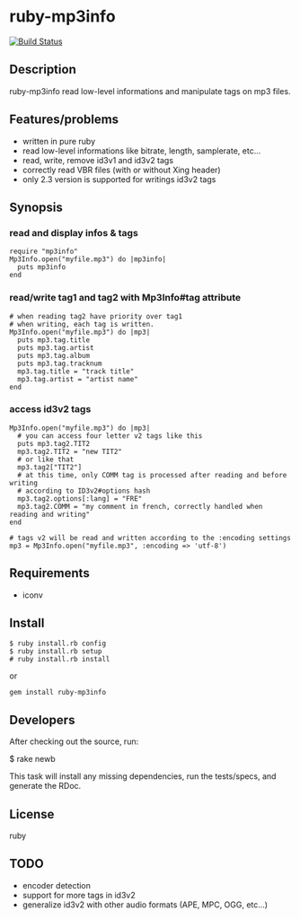 # ruby-mp3info

[![Build Status](https://secure.travis-ci.org/moumar/ruby-mp3info.png)](http://travis-ci.org/moumar/ruby-mp3info)

## Description

ruby-mp3info read low-level informations and manipulate tags on
mp3 files.

## Features/problems

* written in pure ruby 
* read low-level informations like bitrate, length, samplerate, etc...
* read, write, remove id3v1 and id3v2 tags
* correctly read VBR files (with or without Xing header)
* only 2.3 version is supported for writings id3v2 tags

## Synopsis

### read and display infos & tags

    require "mp3info"
    Mp3Info.open("myfile.mp3") do |mp3info|
      puts mp3info
    end

### read/write tag1 and tag2 with Mp3Info#tag attribute

    # when reading tag2 have priority over tag1
    # when writing, each tag is written.
    Mp3Info.open("myfile.mp3") do |mp3|
      puts mp3.tag.title   
      puts mp3.tag.artist   
      puts mp3.tag.album
      puts mp3.tag.tracknum
      mp3.tag.title = "track title"
      mp3.tag.artist = "artist name"
    end

### access id3v2 tags

    Mp3Info.open("myfile.mp3") do |mp3|
      # you can access four letter v2 tags like this
      puts mp3.tag2.TIT2
      mp3.tag2.TIT2 = "new TIT2"
      # or like that
      mp3.tag2["TIT2"]
      # at this time, only COMM tag is processed after reading and before writing
      # according to ID3v2#options hash
      mp3.tag2.options[:lang] = "FRE"
      mp3.tag2.COMM = "my comment in french, correctly handled when reading and writing"
    end

    # tags v2 will be read and written according to the :encoding settings
    mp3 = Mp3Info.open("myfile.mp3", :encoding => 'utf-8')

## Requirements

* iconv

## Install

    $ ruby install.rb config
    $ ruby install.rb setup
    # ruby install.rb install

or

    gem install ruby-mp3info

## Developers

After checking out the source, run:

  $ rake newb

This task will install any missing dependencies, run the tests/specs,
and generate the RDoc.

## License

ruby

## TODO

* encoder detection
* support for more tags in id3v2
* generalize id3v2 with other audio formats (APE, MPC, OGG, etc...)

